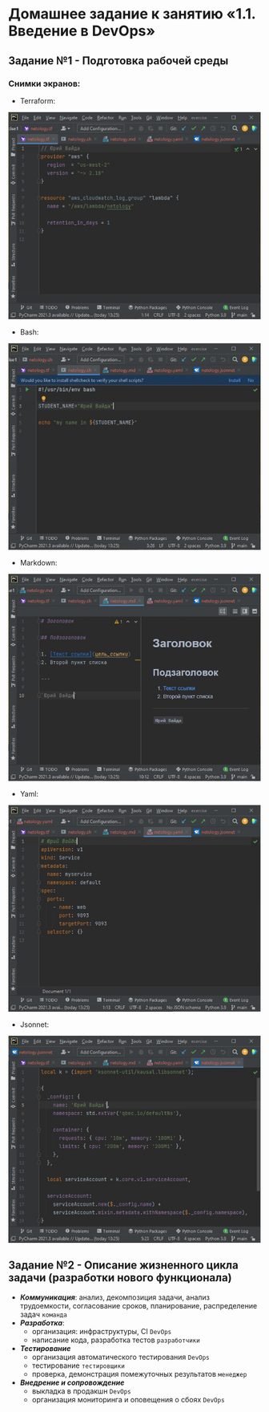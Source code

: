 # Домашнее задание к занятию «1.1. Введение в DevOps»

## Задание №1 - Подготовка рабочей среды

### Снимки экранов:


  - Terraform:

![Terraform](imgs/terraform.jpg)
  - Bash:

![Bash](imgs/bash.jpg)
  - Markdown:

![Markdown](imgs/markdown.jpg)
  - Yaml:

![Yaml](imgs/yaml.jpg)
  - Jsonnet:

![Jsonnet](imgs/jsonnet.jpg)

## Задание №2 - Описание жизненного цикла задачи (разработки нового функционала)

- ***Коммуникация***: анализ, декомпозиция задачи, анализ трудоемкости, согласование сроков, планирование, распределение задач `команда`
- ***Разработка***:
  - организация: инфраструктуры, CI `DevOps`
  - написание кода, разработка тестов `разработчики`
- ***Тестирование***
  - организация автоматического тестирования `DevOps`
  - тестирование `тестировщики`
  - проверка, демонстрация помежуточных результатов `менеджер`
- ***Внедрение и сопровождение***
  - выкладка в продакшн `DevOps`
  - организация мониторинга и оповещения о сбоях `DevOps`

  